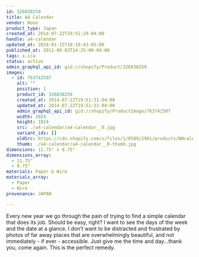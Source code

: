 ```yaml
---
id: 326838259
title: A4 Calendar
vendor: None
product_type: Japan
created_at: 2014-07-22T19:51:29-04:00
handle: a4-calendar
updated_at: 2024-01-15T10:10:43-05:00
published_at: 2011-06-02T14:25:00-04:00
tags: x.ica
status: active
admin_graphql_api_id: gid://shopify/Product/326838259
images:
  - id: 763742507
    alt: ""
    position: 1
    product_id: 326838259
    created_at: 2014-07-22T19:51:31-04:00
    updated_at: 2014-07-22T19:51:31-04:00
    admin_graphql_api_id: gid://shopify/ProductImage/763742507
    width: 1024
    height: 1024
    src: ./a4-calendar/a4-calendar__0.jpg
    variant_ids: []
    oldSrc: https://cdn.shopify.com/s/files/1/0589/2901/products/BWcalendar.jpeg?v=1406073091
    thumb: ./a4-calendar/a4-calendar__0-thumb.jpg
dimensions: 11.75" x 9.75"
dimensions_array:
  - 11.75"
  - 9.75"
materials: Paper & Wire
materials_array:
  - Paper
  - Wire
provenance: JAPAN

---
```


Every new year we go through the pain of trying to find a simple calendar that does its job. Should be easy, right? I want to see the days of the week and the date at a glance. I don’t want to be distracted and frustrated by photos of far away places that are overwhelmingly beautiful, and not immediately \- if ever \- accessible. Just give me the time and day...thank you, come again. This is the perfect remedy.